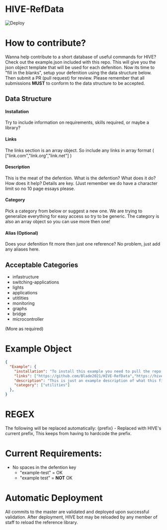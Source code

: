 # HIVE-RefData
![Deploy](https://github.com/Blade2021/HIVE-RefData/workflows/Deploy/badge.svg)

# How to contribute?
Wanna help contribute to a short database of useful commands for HIVE?  Check out the example.json included with this repo.  This will give you the json object template that will be used for each defenition.  Now its time to "fill in the blanks", setup your defenition using the data structure below.  Then submit a PR (pull request) for review.  Please remember that all submissions **MUST** to conform to the data structure to be accepted.

## Data Structure
#### Installation
Try to include information on requirements, skills required, or maybe a library?
#### Links
The links section is an array object.  So include any links in array format ( ["link.com","link.org","link.net"] )
#### Description
This is the meat of the defention.  What is the defention?  What does it do?  How does it help?  Details are key.  (Just remember we do have a character limit so no 10 page essays please.
#### Category
Pick a category from below or suggest a new one.  We are trying to generalize everything for easy access so try to be generic.  The category is also an array object so you can use more then one!
#### Alias (Optional)
Does your defenition fit more then just one reference?  No problem, just add any aliases here.

## Acceptable Categories
- infastructure
- switching-applications
- lights
- applications
- utitlities
- monitoring
- graphs
- bridge
- microcontroller

(More as required)

# Example Object
```json
{
  "Example": {
    "installation": "To install this example you need to pull the repo or example.json",
    "links": ["https://github.com/Blade2021/HIVE-RefData","https://hivedev.roots.systems"],
    "description": "This is just an example description of what this file is used for and how to set it up for collaboration",
    "category": ["utilities"]
  },
}
```
# REGEX
The following will be replaced automatically:
{prefix} - Replaced with HIVE's current prefix, This keeps from having to hardcode the prefix.

# Current Requirements:
* No spaces in the defention key  
  * "example-test" = OK
  * "example test" = **NOT** OK
  
# Automatic Deployment
All commits to the master are validated and deployed upon successful validation.  After deployment, HIVE bot may be reloaded by any member of staff to reload the reference library. 
